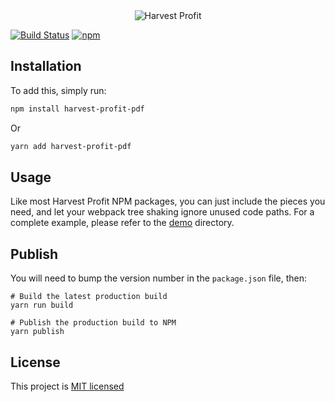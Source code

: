 <div style="text-align: center">
  <img src="https://www.harvestprofit.com/logo.png" alt="Harvest Profit"></img>
</div>

[![Build Status](https://travis-ci.org/HarvestProfit/harvest-profit-pdf.svg?branch=master)](https://travis-ci.org/HarvestProfit/harvest-profit-pdf) [![npm](https://img.shields.io/npm/l/harvest-profit-pdf.svg)](https://github.com/HarvestProfit/harvest-profit-ui/blob/master/LICENSE.md)

## Installation

To add this, simply run:
```bash
npm install harvest-profit-pdf
```
Or
```bash
yarn add harvest-profit-pdf
```

## Usage

Like most Harvest Profit NPM packages, you can just include the pieces you need, and let your webpack tree shaking ignore unused code paths. For a complete example, please refer to the [demo](https://github.com/HarvestProfit/harvest-profit-pdf/tree/master/demo) directory.

## Publish

You will need to bump the version number in the `package.json` file, then:
```
# Build the latest production build
yarn run build

# Publish the production build to NPM
yarn publish
```

## License
This project is [MIT licensed](https://github.com/HarvestProfit/harvest-profit-pdf/blob/master/LICENSE)
